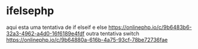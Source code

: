 # ifelsephp
aqui esta uma tentativa de if elseif e else
https://onlinephp.io/c/9b6483b6-32a3-4962-a4d0-16f6189e4fdf
outra tentativa switch 
https://onlinephp.io/c/9b64880a-616b-4a75-93cf-78be72736fae
